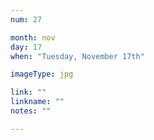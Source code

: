 ```yaml
---
num: 27

month: nov
day: 17
when: "Tuesday, November 17th"

imageType: jpg

link: ""
linkname: ""
notes: ""

---
```

